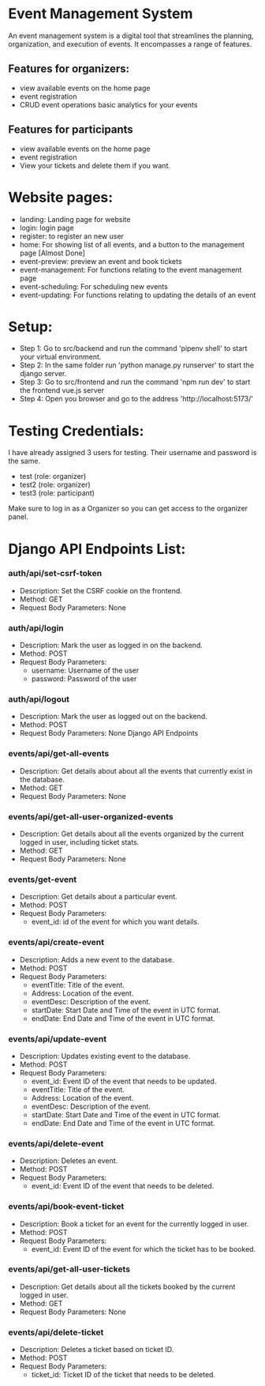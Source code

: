 # Event Management System

An event management system is a digital tool that streamlines the planning, organization, and execution of events. It encompasses a range of features.

## Features for organizers:
* view available events on the home page
* event registration
* CRUD event operations basic analytics for your events

## Features for participants
* view available events on the home page
* event registration
* View your tickets and delete them if you want.


# Website pages:

* landing: Landing page for website
* login: login page
* register: to register an new user
* home: For showing list of all events, and a button to the management page [Almost Done]
* event-preview: preview an event and book tickets
* event-management: For functions relating to the event management page
* event-scheduling: For scheduling new events
* event-updating: For functions relating to updating the details of an event

# Setup:

* Step 1: Go to src/backend and run the command 'pipenv shell' to start your virtual environment.
* Step 2: In the same folder run 'python manage.py runserver' to start the django server.
* Step 3: Go to src/frontend and run the command 'npm run dev' to start the frontend vue.js server
* Step 4: Open you browser and go to the address 'http://localhost:5173/'


# Testing Credentials:

I have already assigned 3 users for testing. Their username and password is the same.
* test (role: organizer)
* test2 (role: organizer)
* test3 (role: participant)

Make sure to log in as a Organizer so you can get access to the organizer panel.


# Django API Endpoints List:

### auth/api/set-csrf-token
* Description: Set the CSRF cookie on the frontend.
* Method: GET
* Request Body Parameters: None

### auth/api/login
* Description: Mark the user as logged in on the backend.
* Method: POST
* Request Body Parameters:
    - username: Username of the user
    - password: Password of the user

### auth/api/logout
* Description: Mark the user as logged out on the backend.
* Method: POST
* Request Body Parameters: None
Django API Endpoints
### events/api/get-all-events
* Description: Get details about about all the events that currently exist in the database.
* Method: GET
* Request Body Parameters: None

### events/api/get-all-user-organized-events
* Description: Get details about all the events organized by the current logged in user, including ticket stats.
* Method: GET
* Request Body Parameters: None

### events/get-event
* Description: Get details about a particular event.
* Method: POST
* Request Body Parameters:
    - event_id: id of the event for which you want details.

### events/api/create-event
* Description: Adds a new event to the database.
* Method: POST
* Request Body Parameters:
    - eventTitle: Title of the event.
    - Address: Location of the event.
    - eventDesc: Description of the event.
    - startDate: Start Date and Time of the event in UTC format.
    - endDate: End Date and Time of the event in UTC format.


### events/api/update-event
* Description: Updates existing event to the database.
* Method: POST
* Request Body Parameters:
    - event_id: Event ID of the event that needs to be updated.
    - eventTitle: Title of the event.
    - Address: Location of the event.
    - eventDesc: Description of the event.
    - startDate: Start Date and Time of the event in UTC format.
    - endDate: End Date and Time of the event in UTC format.

### events/api/delete-event
* Description: Deletes an event.
* Method: POST
* Request Body Parameters:
    - event_id: Event ID of the event that needs to be deleted.

### events/api/book-event-ticket
* Description: Book a ticket for an event for the currently logged in user.
* Method: POST
* Request Body Parameters:
    - event_id: Event ID of the event for which the ticket has to be booked.

### events/api/get-all-user-tickets
* Description: Get details about all the tickets booked by the current logged in user.
* Method: GET
* Request Body Parameters: None

### events/api/delete-ticket
* Description: Deletes a ticket based on ticket ID.
* Method: POST
* Request Body Parameters:
    - ticket_id: Ticket ID of the ticket that needs to be deleted.